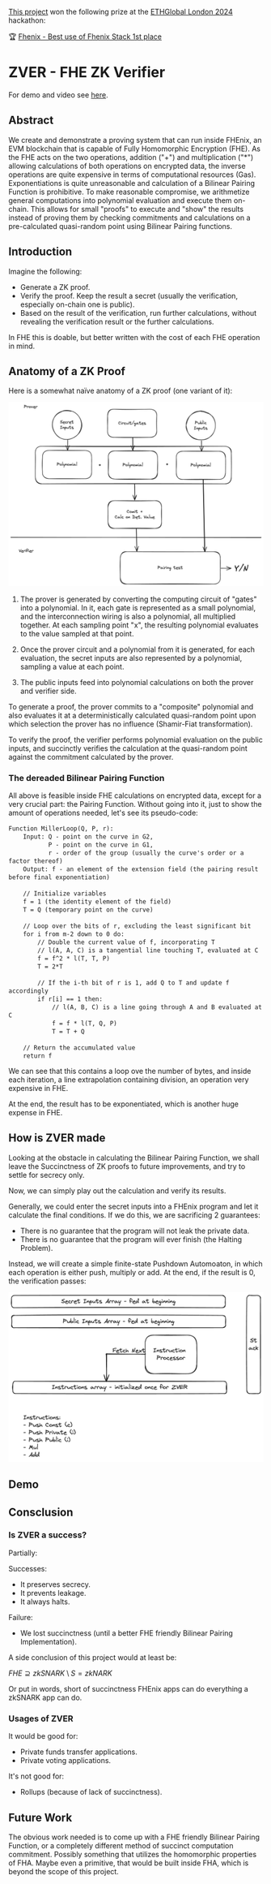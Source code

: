 [This project](https://ethglobal.com/showcase/zver-fhe-zkverifier-6dmq3) won the following prize at the [ETHGlobal London 2024](https://ethglobal.com/events/london2024) hackathon:

🏆 [Fhenix - Best use of Fhenix Stack 1st place](https://ethglobal.com/showcase/zver-fhe-zkverifier-6dmq3)

# ZVER - FHE ZK Verifier

For demo and video see [here](./docs/README.md).

## Abstract

We create and demonstrate a proving system that can run inside FHEnix, an EVM blockchain that is capable of Fully Homomorphic Encryption (FHE). As the FHE acts on the two operations, addition ("+") and multiplication ("*") allowing calculations of both operations on encrypted data, the inverse operations are quite expensive in terms of computational resources (Gas). Exponentiations is quite unreasonable and calculation of a Bilinear Pairing Function is prohibitive. To make reasonable compromise, we
arithmetize general computations into polynomial evaluation and execute them on-chain. This allows for small "proofs" to execute and
"show" the results instead of proving them by checking commitments
and calculations on a pre-calculated quasi-random point using Bilinear Pairing functions.

## Introduction

Imagine the following:
- Generate a ZK proof.
- Verify the proof. Keep the result a secret (usually the verification, especially on-chain one is public).
- Based on the result of the verification, run further calculations,
without revealing the verification result or the further calculations.

In FHE this is doable, but better written with the cost of each FHE
operation in mind.

## Anatomy of a ZK Proof

Here is a somewhat naïve anatomy of a ZK proof (one variant of it):

![Anatomy of ZK Prof](./docs/anatomy.png)

1. The prover is generated by converting the computing circuit of "gates" into a polynomial. In it, each gate is represented as a small polynomial, and the interconnection wiring is also a polynomial, all multiplied together. At each sampling point "x",
the resulting polynomial evaluates to the value sampled at that point. 

2. Once the prover circuit and a polynomial from it is generated,
for each evaluation, the secret inputs are also represented by a polynomial, sampling a value at each point.

3. The public inputs feed into polynomial calculations on both the
prover and verifier side.

To generate a proof, the prover commits to a "composite" polynomial and also evaluates it at a deterministically calculated
quasi-random point upon which selection the prover has no influence (Shamir-Fiat transformation).

To verify the proof, the verifier performs polynomial evaluation on
the public inputs, and succinctly verifies the calculation at the
quasi-random point against the commitment calculated by the prover.

### The dereaded Bilinear Pairing Function

All above is feasible inside FHE calculations on encrypted data, except for a very crucial part: the Pairing Function. Without going into it, just to show the amount of operations needed, let's see its pseudo-code:
```
Function MillerLoop(Q, P, r):
    Input: Q - point on the curve in G2,
           P - point on the curve in G1,
           r - order of the group (usually the curve's order or a factor thereof)
    Output: f - an element of the extension field (the pairing result before final exponentiation)

    // Initialize variables
    f = 1 (the identity element of the field)
    T = Q (temporary point on the curve)

    // Loop over the bits of r, excluding the least significant bit
    for i from m-2 down to 0 do:
        // Double the current value of f, incorporating T
        // l(A, A, C) is a tangential line touching T, evaluated at C
        f = f^2 * l(T, T, P)
        T = 2*T

        // If the i-th bit of r is 1, add Q to T and update f accordingly
        if r[i] == 1 then:
            // l(A, B, C) is a line going through A and B evaluated at C
            f = f * l(T, Q, P)
            T = T + Q

    // Return the accumulated value
    return f

```

We can see that this contains a loop ove the number of bytes, and inside each iteration, a line extrapolation containing division, an operation very expensive in FHE.

At the end, the result has to be exponentiated, which is another huge expense in FHE.

## How is ZVER made

Looking at the obstacle in calculating the Bilinear Pairing Function, we shall leave the Succinctness of ZK proofs to future improvements, and try to settle for secrecy only.

Now, we can simply play out the calculation and
verify its results.

Generally, we could enter the secret inputs into a FHEnix program and let it calculate the final conditions. If we do this, we are sacrificing 2 guarantees:
- There is no guarantee that the program will not leak the private data.
- There is no guarantee that the program will ever finish (the Halting Problem).

Instead, we will create a simple finite-state Pushdown Automoaton, in which each operation is either push, multiply or add. At the end, if the result is $0$, the verification passes:

![ZVER](./docs/zver.png)

## Demo


## Consclusion

### Is ZVER a success? 

Partially:

Successes:
- It preserves secrecy.
- It prevents leakage.
- It always halts.

Failure:
- We lost succinctness (until a better FHE friendly Bilinear Pairing Implementation).

A side conclusion of this project would at least be:

$FHE \supseteq zkSNARK \setminus S = zkNARK$

Or put in words, short of succinctness FHEnix apps can do everything a zkSNARK app can do.

### Usages of ZVER

It would be good for:
- Private funds transfer applications.
- Private voting applications.

It's not good for:
- Rollups (because of lack of succinctness).

## Future Work

The obvious work needed is to come up with a FHE friendly Bilinear Pairing Function, or a completely different method of succinct computation commitment. Possibly something that utilizes the homomorphic properties of FHA. Maybe even a primitive, that would be built inside FHA, which is beyond the scope of this project.